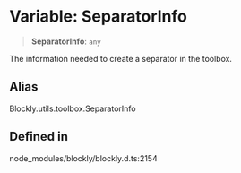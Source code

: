 # Variable: SeparatorInfo

> **SeparatorInfo**: `any`

The information needed to create a separator in the toolbox.

## Alias

Blockly.utils.toolbox.SeparatorInfo

## Defined in

node_modules/blockly/blockly.d.ts:2154
